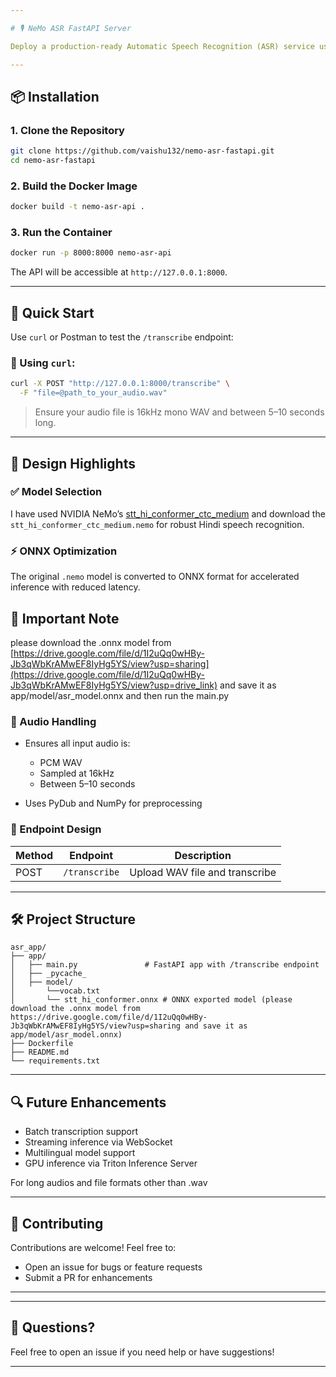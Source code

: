```yaml
---

# 🎙️ NeMo ASR FastAPI Server

Deploy a production-ready Automatic Speech Recognition (ASR) service using NVIDIA NeMo models with FastAPI, ONNX, and Docker. This project provides an easy-to-use REST API for transcribing speech in WAV audio files using a pre-trained `stt_hi_conformer_ctc_medium` model.

---
```


## 📦 Installation

### 1. Clone the Repository

```bash
git clone https://github.com/vaishu132/nemo-asr-fastapi.git
cd nemo-asr-fastapi
```

### 2. Build the Docker Image

```bash
docker build -t nemo-asr-api .
```

### 3. Run the Container

```bash
docker run -p 8000:8000 nemo-asr-api
```

The API will be accessible at `http://127.0.0.1:8000`.

---

## 🚀 Quick Start

Use `curl` or Postman to test the `/transcribe` endpoint:

### 🔁 Using `curl`:

```bash
curl -X POST "http://127.0.0.1:8000/transcribe" \
  -F "file=@path_to_your_audio.wav"
```

> Ensure your audio file is 16kHz mono WAV and between 5–10 seconds long.

---

## 🎯 Design Highlights

### ✅ Model Selection

I have used NVIDIA NeMo’s [stt\_hi\_conformer\_ctc\_medium](https://catalog.ngc.nvidia.com/orgs/nvidia/teams/nemo/models/stt_hi_conformer_ctc_medium/files) and download the `stt_hi_conformer_ctc_medium.nemo` for robust Hindi speech recognition.

### ⚡ ONNX Optimization

The original `.nemo` model is converted to ONNX format for accelerated inference with reduced latency.

## 📌 Important Note

please download the .onnx model from [https://drive.google.com/file/d/1I2uQq0wHBy-Jb3qWbKrAMwEF8IyHg5YS/view?usp=sharing](https://drive.google.com/file/d/1I2uQq0wHBy-Jb3qWbKrAMwEF8IyHg5YS/view?usp=drive_link) and save it as app/model/asr_model.onnx
and then run the main.py

### 🧪 Audio Handling

* Ensures all input audio is:

  * PCM WAV
  * Sampled at 16kHz
  * Between 5–10 seconds
* Uses PyDub and NumPy for preprocessing

### 🚦 Endpoint Design

| Method | Endpoint      | Description                    |
| ------ | ------------- | ------------------------------ |
| POST   | `/transcribe` | Upload WAV file and transcribe |

---

## 🛠️ Project Structure

```
asr_app/
├── app/
│   ├── main.py               # FastAPI app with /transcribe endpoint
│   ├── _pycache_
│   ├── model/
│       └──vocab.txt
│       └── stt_hi_conformer.onnx # ONNX exported model (please download the .onnx model from https://drive.google.com/file/d/1I2uQq0wHBy-  Jb3qWbKrAMwEF8IyHg5YS/view?usp=sharing and save it as app/model/asr_model.onnx) 
├── Dockerfile
├── README.md
└── requirements.txt
```

---

## 🔍 Future Enhancements

* Batch transcription support
* Streaming inference via WebSocket
* Multilingual model support
* GPU inference via Triton Inference Server

 For long audios and file formats other than .wav

---

## 🤝 Contributing

Contributions are welcome! Feel free to:

* Open an issue for bugs or feature requests
* Submit a PR for enhancements

---

---

## 🙋 Questions?

Feel free to open an issue if you need help or have suggestions!

---

